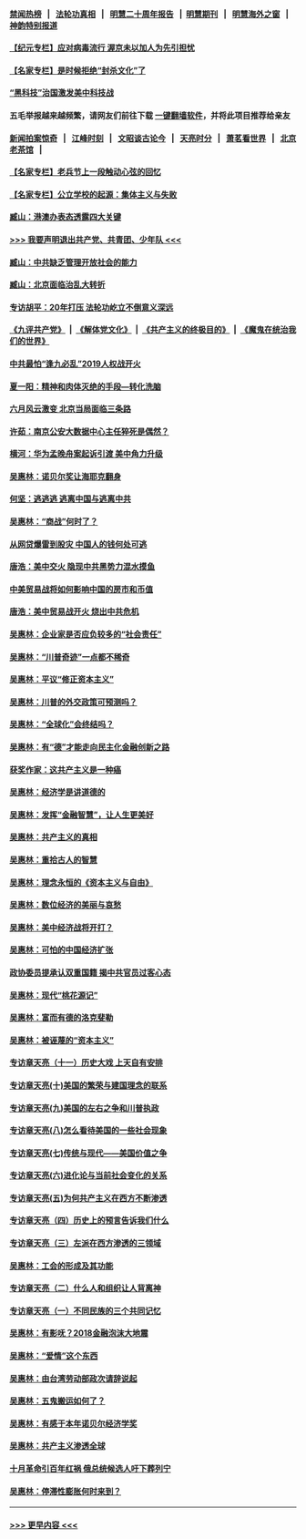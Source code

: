 #### [禁闻热榜](热点新闻.md?=0)  &nbsp;&nbsp;|&nbsp;&nbsp; [法轮功真相](https://github.com/gfw-breaker/truth/blob/master/README.md?=0) &nbsp;&nbsp;|&nbsp;&nbsp; [明慧二十周年报告](https://github.com/gfw-breaker/mh-reports/blob/master/README.md?=0) &nbsp;&nbsp;|&nbsp;&nbsp;[明慧期刊](https://github.com/gfw-breaker/mh-qikan) &nbsp;&nbsp;|&nbsp;&nbsp; [明慧海外之窗](https://github.com/gfw-breaker/mh-news/blob/master/README.md?=0) &nbsp;&nbsp;|&nbsp;&nbsp; [神韵特别报道](https://github.com/gfw-breaker/mh-news/blob/master/shenyun.md?=0)
#### [【纪元专栏】应对病毒流行 渥京未以加人为先引担忧](../pages/nsc423/n11875714.md?t=03130102) 
#### [【名家专栏】是时候拒绝“封杀文化”了](../pages/nsc423/n11814093.md?t=03130102) 
#### [“黑科技”治国激发美中科技战](../pages/nsc423/n11638056.md?t=03130102) 
#### 五毛举报越来越频繁，请网友们前往下载 [一键翻墙软件](https://github.com/gfw-breaker/ssr-accounts)，并将此项目推荐给亲友
#### [新闻拍案惊奇](https://github.com/gfw-breaker/banned-news/blob/master/pages/link4.md) &nbsp;&nbsp;|&nbsp;&nbsp; [江峰时刻](https://github.com/gfw-breaker/banned-news/blob/master/pages/link4.md) &nbsp;&nbsp;|&nbsp;&nbsp; [文昭谈古论今](https://github.com/gfw-breaker/banned-news/blob/master/pages/link4.md) &nbsp;&nbsp;|&nbsp;&nbsp; [天亮时分](https://github.com/gfw-breaker/banned-news/blob/master/pages/link4.md) &nbsp;&nbsp;|&nbsp;&nbsp; [萧茗看世界](https://github.com/gfw-breaker/banned-news/blob/master/pages/link4.md) &nbsp;&nbsp;|&nbsp;&nbsp; [北京老茶馆](https://github.com/gfw-breaker/banned-news/blob/master/pages/link4.md) &nbsp;&nbsp;|&nbsp;&nbsp; 
#### [【名家专栏】老兵节上一段触动心弦的回忆](../pages/nsc423/n11646016.md?t=03130102) 
#### [【名家专栏】公立学校的起源：集体主义与失败](../pages/nsc423/n11601833.md?t=03130102) 
#### [臧山：港澳办表态透露四大关键](../pages/nsc423/n11421628.md?t=03130102) 
#### [>>> 我要声明退出共产党、共青团、少年队 <<<](https://github.com/begood0513/goodnews/blob/master/quit/letter.md) 
#### [臧山：中共缺乏管理开放社会的能力](../pages/nsc423/n11407457.md?t=03130102) 
#### [臧山：北京面临治乱大转折](../pages/nsc423/n11406895.md?t=03130102) 
#### [专访胡平：20年打压 法轮功屹立不倒意义深远](../pages/nsc423/n11398800.md?t=03130102) 
#### [《九评共产党》](https://github.com/begood0513/9ping.md/blob/master/README.md) &nbsp;|&nbsp; [《解体党文化》](../../../../jtdwh.md/blob/master/README.md)  &nbsp;|&nbsp; [《共产主义的终极目的》](../../../../gczydzjmd.md/blob/master/README.md) &nbsp;|&nbsp; [《魔鬼在统治我们的世界》](../../../../mgztzwmdsj.md/blob/master/README.md) 
#### [中共最怕“逢九必乱”2019人权战开火](../pages/nsc423/n11385248.md?t=03130102) 
#### [夏一阳：精神和肉体灭绝的手段—转化洗脑](../pages/nsc423/n11368250.md?t=03130102) 
#### [六月风云激变 北京当局面临三条路](../pages/nsc423/n11313668.md?t=03130102) 
#### [许茹：南京公安大数据中心主任猝死是偶然？](../pages/nsc423/n11064744.md?t=03130102) 
#### [横河：华为孟晚舟案起诉引渡 美中角力升级](../pages/nsc423/n11027230.md?t=03130102) 
#### [吴惠林：诺贝尔奖让海耶克翻身](../pages/nsc423/n10890049.md?t=03130102) 
#### [何坚：逃逃逃 逃离中国与逃离中共](../pages/nsc423/n10592891.md?t=03130102) 
#### [吴惠林：“商战”何时了？](../pages/nsc423/n10573558.md?t=03130102) 
#### [从网贷爆雷到股灾 中国人的钱何处可逃](../pages/nsc423/n10572800.md?t=03130102) 
#### [唐浩：美中交火 隐现中共黑势力混水摸鱼](../pages/nsc423/n10544040.md?t=03130102) 
#### [中美贸易战将如何影响中国的房市和币值](../pages/nsc423/n10543697.md?t=03130102) 
#### [唐浩：美中贸易战开火 烧出中共危机](../pages/nsc423/n10540126.md?t=03130102) 
#### [吴惠林：企业家是否应负较多的“社会责任”](../pages/nsc423/n10535022.md?t=03130102) 
#### [吴惠林：“川普奇迹”一点都不稀奇](../pages/nsc423/n10512808.md?t=03130102) 
#### [吴惠林：平议“修正资本主义”](../pages/nsc423/n10495724.md?t=03130102) 
#### [吴惠林：川普的外交政策可预测吗？](../pages/nsc423/n10462387.md?t=03130102) 
#### [吴惠林：“全球化”会终结吗？](../pages/nsc423/n10452838.md?t=03130102) 
#### [吴惠林：有“德”才能走向民主化金融创新之路](../pages/nsc423/n10432292.md?t=03130102) 
#### [获奖作家：这共产主义是一种癌](../pages/nsc423/n10431541.md?t=03130102) 
#### [吴惠林：经济学是讲道德的](../pages/nsc423/n10398014.md?t=03130102) 
#### [吴惠林：发挥“金融智慧”，让人生更美好](../pages/nsc423/n10375019.md?t=03130102) 
#### [吴惠林：共产主义的真相](../pages/nsc423/n10351394.md?t=03130102) 
#### [吴惠林：重拾古人的智慧](../pages/nsc423/n10337691.md?t=03130102) 
#### [吴惠林：理念永恒的《资本主义与自由》](../pages/nsc423/n10316274.md?t=03130102) 
#### [吴惠林：数位经济的美丽与哀愁](../pages/nsc423/n10292946.md?t=03130102) 
#### [吴惠林：美中经济战将开打？](../pages/nsc423/n10258825.md?t=03130102) 
#### [吴惠林：可怕的中国经济扩张](../pages/nsc423/n10219147.md?t=03130102) 
#### [政协委员提承认双重国籍 揭中共官员过客心态](../pages/nsc423/n10208809.md?t=03130102) 
#### [吴惠林：现代“桃花源记”](../pages/nsc423/n10185234.md?t=03130102) 
#### [吴惠林：富而有德的洛克斐勒](../pages/nsc423/n10142264.md?t=03130102) 
#### [吴惠林：被诬蔑的“资本主义”](../pages/nsc423/n10124816.md?t=03130102) 
#### [专访章天亮（十一）历史大戏 上天自有安排](../pages/nsc423/n10094905.md?t=03130102) 
#### [专访章天亮(十)美国的繁荣与建国理念的联系](../pages/nsc423/n10094899.md?t=03130102) 
#### [专访章天亮(九)美国的左右之争和川普执政](../pages/nsc423/n10094889.md?t=03130102) 
#### [专访章天亮(八)怎么看待美国的一些社会现象](../pages/nsc423/n10094857.md?t=03130102) 
#### [专访章天亮(七)传统与现代——美国价值之争](../pages/nsc423/n10093140.md?t=03130102) 
#### [专访章天亮(六)进化论与当前社会变化的关系](../pages/nsc423/n10092036.md?t=03130102) 
#### [专访章天亮(五)为何共产主义在西方不断渗透](../pages/nsc423/n10083620.md?t=03130102) 
#### [专访章天亮（四）历史上的预言告诉我们什么](../pages/nsc423/n10083606.md?t=03130102) 
#### [专访章天亮（三）左派在西方渗透的三领域](../pages/nsc423/n10081115.md?t=03130102) 
#### [吴惠林：工会的形成及其功能](../pages/nsc423/n10080633.md?t=03130102) 
#### [专访章天亮（二）什么人和组织让人背离神](../pages/nsc423/n10076637.md?t=03130102) 
#### [专访章天亮（一）不同民族的三个共同记忆](../pages/nsc423/n10074188.md?t=03130102) 
#### [吴惠林：有影呒？2018金融泡沫大地震](../pages/nsc423/n10040534.md?t=03130102) 
#### [吴惠林：“爱情”这个东西](../pages/nsc423/n10019423.md?t=03130102) 
#### [吴惠林：由台湾劳动部政次请辞说起](../pages/nsc423/n9979679.md?t=03130102) 
#### [吴惠林：五鬼搬运如何了？](../pages/nsc423/n9925338.md?t=03130102) 
#### [吴惠林：有感于本年诺贝尔经济学奖](../pages/nsc423/n9871883.md?t=03130102) 
#### [吴惠林：共产主义渗透全球](../pages/nsc423/n9812748.md?t=03130102) 
#### [十月革命引百年红祸 俄总统候选人吁下葬列宁](../pages/nsc423/n9810182.md?t=03130102) 
#### [吴惠林：停滞性膨胀何时来到？](../pages/nsc423/n9764136.md?t=03130102) 

----
#### [ >>> 更早内容 <<< ](../indexes/nsc423-earlier.md)
